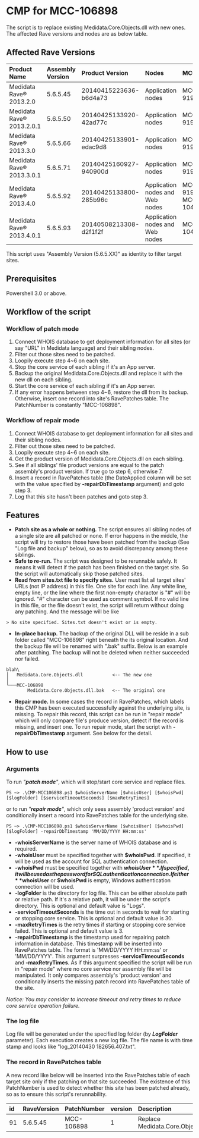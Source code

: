 # CMP for MCC-106898
The script is to replace existing Medidata.Core.Objects.dll with new ones. The affected Rave versions and nodes are as below table.

## Affected Rave Versions
|Product Name |Assembly Version |Product Version |Nodes| MCC |
|:---------------------------|:--------------------|:---------------------------|:----------|:----------|
|Medidata Rave® 2013.2.0	|5.6.5.45 | 20140415223636-b6d4a73 |Application nodes|MCC-91927|
|Medidata Rave® 2013.2.0.1	|5.6.5.50 | 20140425133920-42ad77c |Application nodes|MCC-91927|
|Medidata Rave® 2013.3.0	|5.6.5.66 | 20140425133901-edac9d8 |Application nodes|MCC-91927|
|Medidata Rave® 2013.3.0.1	|5.6.5.71 | 20140425160927-940900d |Application nodes|MCC-91927|
|Medidata Rave® 2013.4.0	|5.6.5.92 | 20140425133800-285b96c |Application nodes and Web nodes|MCC-91927 MCC-104473|
|Medidata Rave® 2013.4.0.1	|5.6.5.93 | 20140508213308-d2f1f2f |Application nodes and Web nodes|MCC-104473|

This script uses "Assembly Version (5.6.5.XX)" as identity to filter target sites.

## Prerequisites
Powershell 3.0 or above.

## Workflow of the script

### Workflow of patch mode
1. Connect WHOIS database to get deployment information for all sites (or say "URL" in Medidata language) and their sibling nodes.
2. Filter out those sites need to be patched.
3. Loopily execute step 4~6 on each site.
4.    Stop the core service of each sibling if it's an App server.
5.    Backup the original Medidata.Core.Objects.dll and replace it with the new dll on each sibling.
6.    Start the core service of each sibling if it's an App server.
7.    If any error happens between step 4~6, restore the dll from its backup. Otherwise, insert one record into site's RavePatches table. The PatchNumber is constantly "MCC-106898".

### Workflow of repair mode
1. Connect WHOIS database to get deployment information for all sites and their sibling nodes.
2. Filter out those sites need to be patched.
3. Loopily execute step 4~6 on each site.
4.    Get the product version of Medidata.Core.Objects.dll on each sibling.
5.    See if all siblings' file product versions are equal to the patch assembly's product version. If true go to step 6, otherwise 7.
6.    Insert a record in RavePatches table (the DateApplied column will be set with the value specified by **-repairDbTimestamp** argument) and goto step 3.
7.    Log that this site hasn't been patches and goto step 3.


## Features

- **Patch site as a whole or nothing.**
The script ensures all sibling nodes of a single site are all patched or none. If error happens in the middle, the script will try to restore those have been patched from the backup (See "Log file and backup" below), so as to avoid discrepancy among these siblings.
- **Safe to re-run.** The script was designed to be rerunnable safely. It means it will detect if the patch has been finished on the target site. So the script will automatically skip those patched sites.
- **Read from sites.txt file to specify sites.** User must list all target sites' URLs (not IP address) in this file. One site for each line. Any white line, empty line, or the line where the first non-empty charactor is "#" will be ignored. "#" character can be used as comment symbol. If no valid line in this file, or the file doesn't exist, the script will return without doing any patching. And the message will be like
```
> No site specified. Sites.txt doesn't exist or is empty.
```
- **In-place backup.** The backup of the original DLL will be reside in a sub folder called "MCC-106898" right beneath the its original location. And the backup file will be renamed with ".bak" suffix. Below is an example after patching. The backup will not be deleted when neither succeeded nor failed.
```
blah\
│   Medidata.Core.Objects.dll           <-- The new one
│
└───MCC-106898
        Medidata.Core.Objects.dll.bak   <-- The original one
```
- **Repair mode.** In some cases the record in RavePatches, which labels this CMP has been executed successfully against the underlying site, is missing. To repair this record, this script can be run in "repair mode" which will only compare file's produce version, detect if the record is missing, and insert one. To run repair mode, start the script with **-repairDbTimestamp** argument. See below for the detail.

## How to use

### Arguments
To run *"__patch mode__"*, which will stop/start core service and replace files.
```
PS ~> .\CMP-MCC106898.ps1 $whoisServerName [$whoisUser] [$whoisPwd] [$logFolder] [$serviceTimeoutSeconds] [$maxRetryTimes]
```
or to run *"__repair mode__"*, which only sees assembly 'product version' and conditionally insert a record into RavePatches table for the underlying site. 
```
PS ~> .\CMP-MCC106898.ps1 $whoisServerName [$whoisUser] [$whoisPwd] [$logFolder] -repairDbTimestamp 'MM/DD/YYYY HH:mm:ss'
```

- **-whoisServerName** is the server name of WHOIS database and is required.
- **-whoisUser** must be specified together with **$whoisPwd**. If specified, it will be used as the account for SQL authentication connection.
- **-whoisPwd** must be specified together with **$whoisUser**. If specified, it will be used as the password for SQL authentication connection. If either **$whoisUser** or **$whoisPwd** is empty, Windows authentication connection will be used.
- **-logFolder** is the directory for log file. This can be either absolute path or relative path. If it's a relative path, it will be under the script's directory. This is optional and default value is "Logs".
- **-serviceTimeoutSeconds** is the time out in seconds to wait for starting or stopping core service. This is optional and default value is 30.
- **-maxRetryTimes** is the retry times if starting or stopping core service failed. This is optional and default value is 3.
- **-repairDbTimestamp** is the timestamp used for repairing patch information in database. This timestamp will be inserted into RavePatches table. The format is 'MM/DD/YYYY HH:mm:ss' or 'MM/DD/YYYY'. This argument surpresses **-serviceTimeoutSeconds** and **-maxRetryTimes**. As if this argument specified the script will be run in "repair mode" where no core service nor assembly file will be manipulated. It only compares assembly's 'product version' and conditionally inserts the missing patch record into RavePatches table of the site.

*Notice: You may consider to increase timeout and retry times to reduce core service operation failure.*


### The log file
Log file will be generated under the specified log folder (by **$LogFolder$** parameter). Each execution creates a new log file. The file name is with time stamp and looks like "log_20140430 182656.407.txt". 


### The record in RavePatches table
A new record like below will be inserted into the RavePatches table of each target site only if the patching on that site succeeded. The existence of this PatchNumber is used to detect whether this site has been patched already, so as to ensure this script's rerunnability.

| id|	RaveVersion	|PatchNumber	|version	|Description	|DateApplied	|AppliedBy	|AppliedFrom	|Active	|AppServers	|WebServers	|Viewers	|BatchUploader	|NonSqlRun|
|:---|:----------	|:-----------	|:-------	|:------------	|:------------	|-------	|-----------	|----	|--------	|-------	|-------	|-------	|-------|
| 91|	5.6.5.45	|MCC-106898	|1	|Replace Medidata.Core.Objects.dll	|2014-05-01 15:14:59.537|NULL|	NULL	|1	|NULL	|NULL|	NULL|	NULL|	NULL|
